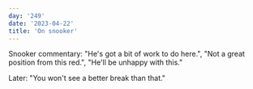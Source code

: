 ```yaml
---
day: '249'
date: '2023-04-22'
title: 'On snooker'
---
```


Snooker commentary: "He's got a bit of work to do here.", "Not a great position from this red.", "He'll be unhappy with this."

Later: "You won't see a better break than that."
